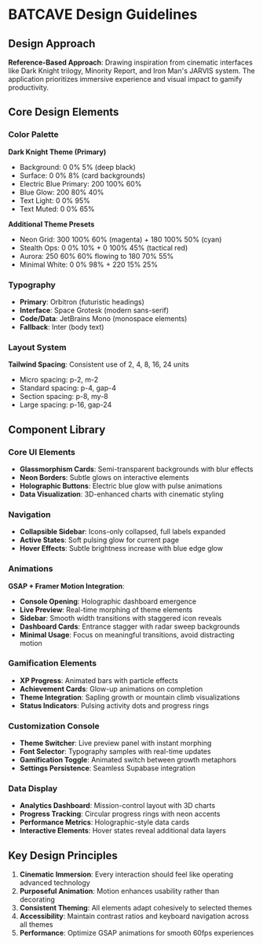 # BATCAVE Design Guidelines

## Design Approach
**Reference-Based Approach**: Drawing inspiration from cinematic interfaces like Dark Knight trilogy, Minority Report, and Iron Man's JARVIS system. The application prioritizes immersive experience and visual impact to gamify productivity.

## Core Design Elements

### Color Palette

**Dark Knight Theme (Primary)**
- Background: 0 0% 5% (deep black)
- Surface: 0 0% 8% (card backgrounds) 
- Electric Blue Primary: 200 100% 60%
- Blue Glow: 200 80% 40%
- Text Light: 0 0% 95%
- Text Muted: 0 0% 65%

**Additional Theme Presets**
- Neon Grid: 300 100% 60% (magenta) + 180 100% 50% (cyan)
- Stealth Ops: 0 0% 10% + 0 100% 45% (tactical red)
- Aurora: 250 60% 60% flowing to 180 70% 55%
- Minimal White: 0 0% 98% + 220 15% 25%

### Typography
- **Primary**: Orbitron (futuristic headings)
- **Interface**: Space Grotesk (modern sans-serif)
- **Code/Data**: JetBrains Mono (monospace elements)
- **Fallback**: Inter (body text)

### Layout System
**Tailwind Spacing**: Consistent use of 2, 4, 8, 16, 24 units
- Micro spacing: p-2, m-2
- Standard spacing: p-4, gap-4
- Section spacing: p-8, my-8
- Large spacing: p-16, gap-24

## Component Library

### Core UI Elements
- **Glassmorphism Cards**: Semi-transparent backgrounds with blur effects
- **Neon Borders**: Subtle glows on interactive elements
- **Holographic Buttons**: Electric blue glow with pulse animations
- **Data Visualization**: 3D-enhanced charts with cinematic styling

### Navigation
- **Collapsible Sidebar**: Icons-only collapsed, full labels expanded
- **Active States**: Soft pulsing glow for current page
- **Hover Effects**: Subtle brightness increase with blue edge glow

### Animations
**GSAP + Framer Motion Integration**:
- **Console Opening**: Holographic dashboard emergence
- **Live Preview**: Real-time morphing of theme elements  
- **Sidebar**: Smooth width transitions with staggered icon reveals
- **Dashboard Cards**: Entrance stagger with radar sweep backgrounds
- **Minimal Usage**: Focus on meaningful transitions, avoid distracting motion

### Gamification Elements
- **XP Progress**: Animated bars with particle effects
- **Achievement Cards**: Glow-up animations on completion
- **Theme Integration**: Sapling growth or mountain climb visualizations
- **Status Indicators**: Pulsing activity dots and progress rings

### Customization Console
- **Theme Switcher**: Live preview panel with instant morphing
- **Font Selector**: Typography samples with real-time updates
- **Gamification Toggle**: Animated switch between growth metaphors
- **Settings Persistence**: Seamless Supabase integration

### Data Display
- **Analytics Dashboard**: Mission-control layout with 3D charts
- **Progress Tracking**: Circular progress rings with neon accents
- **Performance Metrics**: Holographic-style data cards
- **Interactive Elements**: Hover states reveal additional data layers

## Key Design Principles
1. **Cinematic Immersion**: Every interaction should feel like operating advanced technology
2. **Purposeful Animation**: Motion enhances usability rather than decorating
3. **Consistent Theming**: All elements adapt cohesively to selected themes  
4. **Accessibility**: Maintain contrast ratios and keyboard navigation across all themes
5. **Performance**: Optimize GSAP animations for smooth 60fps experiences